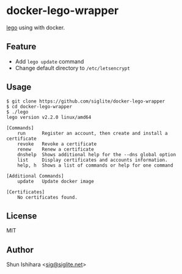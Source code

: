 # docker-lego-wrapper

[lego](https://github.com/go-acme/lego) using with docker.

## Feature

- Add `lego update` command
- Change default directory to `/etc/letsencrypt`

## Usage

```console
$ git clone https://github.com/siglite/docker-lego-wrapper
$ cd docker-lego-wrapper
$ ./lego
lego version v2.2.0 linux/amd64

[Commands]
    run      Register an account, then create and install a certificate
    revoke   Revoke a certificate
    renew    Renew a certificate
    dnshelp  Shows additional help for the --dns global option
    list     Display certificates and accounts information.
    help, h  Shows a list of commands or help for one command

[Additional Commands]
    update   Update docker image

[Certificates]
    No certificates found.
```

## License

MIT

## Author

Shun Ishihara <<sig@siglite.net>>
